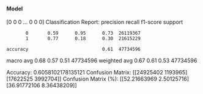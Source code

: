 #### Model
[0 0 0 ... 0 0 0]
Classification Report:
              precision    recall  f1-score   support

           0       0.59      0.95      0.73  26119367
           1       0.77      0.18      0.30  21615229

    accuracy                           0.61  47734596
   macro avg       0.68      0.57      0.51  47734596
weighted avg       0.67      0.61      0.53  47734596

Accuracy: 0.6058102178135121
Confusion Matrix:
[[24925402  1193965]
 [17622525  3992704]]
Confusion Matrix (%):
[[52.21663969  2.50125716]
 [36.91772106  8.36438209]]
